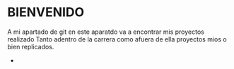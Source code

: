  # BIENVENIDO
 A mi apartado de git en este aparatdo va a encontrar mis proyectos realizado
 Tanto adentro de la carrera como afuera de ella proyectos mios o bien replicados.
 * [Facebook]: https://www.facebook.com/profile.php?id=100075860742408
